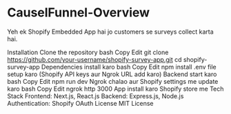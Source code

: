 # CauselFunnel-Overview
Yeh ek Shopify Embedded App hai jo customers se surveys collect karta hai.

Installation
Clone the repository
bash
Copy
Edit
git clone https://github.com/your-username/shopify-survey-app.git
cd shopify-survey-app
Dependencies install karo
bash
Copy
Edit
npm install
.env file setup karo (Shopify API keys aur Ngrok URL add karo)
Backend start karo
bash
Copy
Edit
npm run dev
Ngrok chalao aur Shopify settings me update karo
bash
Copy
Edit
ngrok http 3000
App install karo Shopify store me
Tech Stack
Frontend: Next.js, React.js
Backend: Express.js, Node.js
Authentication: Shopify OAuth
License
MIT License
